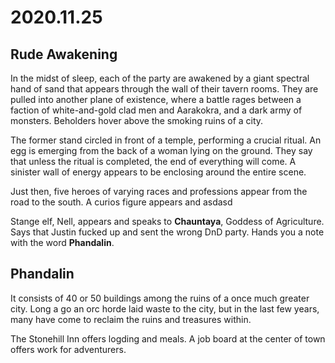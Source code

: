 # 2020.11.25

## Rude Awakening

In the midst of sleep, each of the party are awakened by a giant spectral hand of sand that appears through the wall of their tavern rooms. They are pulled into another plane of existence, where a battle rages between a faction of white-and-gold clad men and Aarakokra, and a dark army of monsters. Beholders hover above the smoking ruins of a city.

The former stand circled in front of a temple, performing a crucial ritual. An egg is emerging from the back of a woman lying on the ground. They say that unless the ritual is completed, the end of everything will come. A sinister wall of energy appears to be enclosing around the entire scene.

Just then, five heroes of varying races and professions appear from the road to the south. A curios figure appears and asdasd

Stange elf, Nell, appears and speaks to **Chauntaya**, Goddess of Agriculture. Says that Justin fucked up and sent the wrong DnD party. Hands you a note with the word **Phandalin**.

## Phandalin

It consists of 40 or 50 buildings among the ruins of a once much greater city. Long a go an orc horde laid waste to the city, but in the last few years, many have come to reclaim the ruins and treasures within.

The Stonehill Inn offers logding and meals. A job board at the center of town offers work for adventurers.
